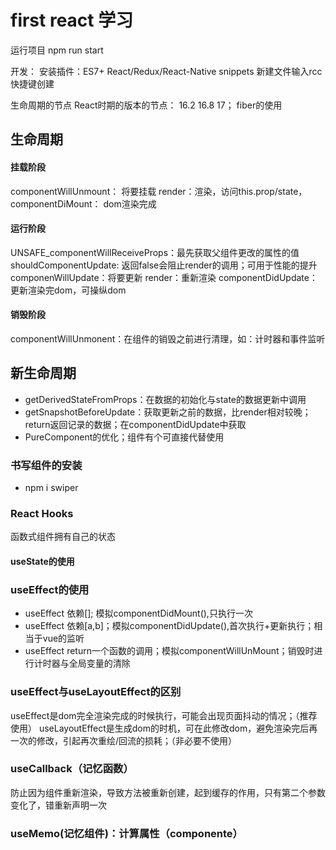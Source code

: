 <!--
 * @Author: wendy 463710868@qq.com
 * @Date: 2022-11-15 13:21:02
 * @LastEditors: wendy 463710868@qq.com
 * @LastEditTime: 2022-11-21 18:21:12
 * @FilePath: /react_first_wendy/README.md
 * @Description: 这是默认设置,请设置`customMade`, 打开koroFileHeader查看配置 进行设置: https://github.com/OBKoro1/koro1FileHeader/wiki/%E9%85%8D%E7%BD%AE
-->
# first react 学习

运行项目
npm run start

开发：
安装插件：ES7+ React/Redux/React-Native snippets
新建文件输入rcc快捷键创建

生命周期的节点
React时期的版本的节点： 16.2 16.8 17；
fiber的使用

## 生命周期

#### 挂载阶段

componentWillUnmount： 将要挂载
render：渲染，访问this.prop/state，
componentDiMount： dom渲染完成

#### 运行阶段

UNSAFE_componentWillReceiveProps：最先获取父组件更改的属性的值
shouldComponentUpdate: 返回false会阻止render的调用；可用于性能的提升
componenWillUpdate：将要更新
render：重新渲染
componentDidUpdate：更新渲染完dom，可操纵dom

#### 销毁阶段

componentWillUnmonent：在组件的销毁之前进行清理，如：计时器和事件监听

## 新生命周期

- getDerivedStateFromProps：在数据的初始化与state的数据更新中调用
- getSnapshotBeforeUpdate：获取更新之前的数据，比render相对较晚；return返回记录的数据；在componentDidUpdate中获取
- PureComponent的优化；组件有个可直接代替使用

### 书写组件的安装

- npm i swiper

### React Hooks

函数式组件拥有自己的状态

#### useState的使用

### useEffect的使用

- useEffect 依赖[]; 模拟componentDidMount(),只执行一次
- useEffect 依赖[a,b]；模拟componentDidUpdate(),首次执行+更新执行；相当于vue的监听
- useEffect return一个函数的调用；模拟componentWillUnMount；销毁时进行计时器与全局变量的清除

### useEffect与useLayoutEffect的区别

useEffect是dom完全渲染完成的时候执行，可能会出现页面抖动的情况；（推荐使用）
useLayoutEffect是生成dom的时机，可在此修改dom，避免渲染完后再一次的修改，引起再次重绘/回流的损耗；（非必要不使用）

### useCallback（记忆函数）

防止因为组件重新渲染，导致方法被重新创建，起到缓存的作用，只有第二个参数变化了，错重新声明一次

### useMemo(记忆组件)：计算属性（componente）
